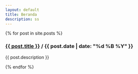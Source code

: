 ```yaml
---
layout: default
title: Beranda
description: ss
---
```


<div class="grid">
  {% for post in site.posts %}
    <div class="card">
      <h3><a href="{{ post.url | relative_url }}">{{ post.title }}</a> / {{ post.date | date: "%d %B %Y" }}</h3>
      <p>{{ post.description }}</p>
    </div>
  {% endfor %}
</div>
